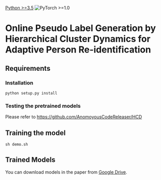 [Python >=3.5](https://img.shields.io/badge/Python->=3.5-blue.svg)
![PyTorch >=1.0](https://img.shields.io/badge/PyTorch->=1.0-yellow.svg)

# Online Pseudo Label Generation by Hierarchical Cluster Dynamics for Adaptive Person Re-identification


## Requirements

### Installation
```shell
python setup.py install
```
### Testing the pretrained models
Please refer to https://github.com/AnomoyousCodeReleaser/HCD

## Training the model
```
sh demo.sh
```

## Trained Models
You can download models in the paper from [Google Drive](https://drive.google.com/drive/folders/1Ykz0n7n8aOPo4YkD0uanf5R9FWE8tUua?usp=sharing).

